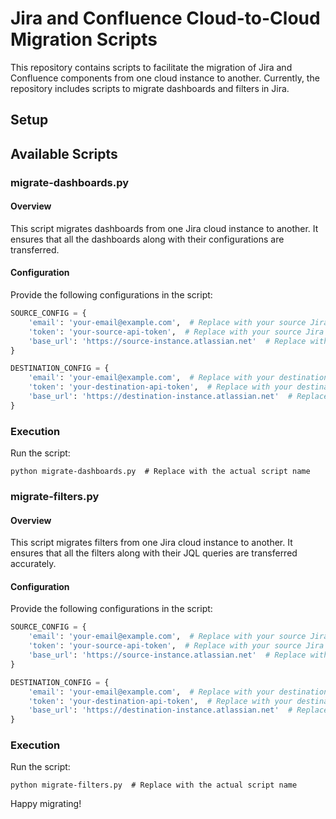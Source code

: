 
# Jira and Confluence Cloud-to-Cloud Migration Scripts

This repository contains scripts to facilitate the migration of Jira and Confluence components from one cloud instance to another. Currently, the repository includes scripts to migrate dashboards and filters in Jira.

## Setup

## Available Scripts

### migrate-dashboards.py

#### Overview
This script migrates dashboards from one Jira cloud instance to another. It ensures that all the dashboards along with their configurations are transferred.

#### Configuration
Provide the following configurations in the script:

```python
SOURCE_CONFIG = {
    'email': 'your-email@example.com',  # Replace with your source Jira email
    'token': 'your-source-api-token',  # Replace with your source Jira API token
    'base_url': 'https://source-instance.atlassian.net'  # Replace with your source Jira instance URL
}

DESTINATION_CONFIG = {
    'email': 'your-email@example.com',  # Replace with your destination Jira email
    'token': 'your-destination-api-token',  # Replace with your destination Jira API token
    'base_url': 'https://destination-instance.atlassian.net'  # Replace with your destination Jira instance URL
}
```

### Execution
Run the script:
```shell
python migrate-dashboards.py  # Replace with the actual script name
```

### migrate-filters.py

#### Overview
This script migrates filters from one Jira cloud instance to another. It ensures that all the filters along with their JQL queries are transferred accurately.

#### Configuration
Provide the following configurations in the script:

```python
SOURCE_CONFIG = {
    'email': 'your-email@example.com',  # Replace with your source Jira email
    'token': 'your-source-api-token',  # Replace with your source Jira API token
    'base_url': 'https://source-instance.atlassian.net'  # Replace with your source Jira instance URL
}

DESTINATION_CONFIG = {
    'email': 'your-email@example.com',  # Replace with your destination Jira email
    'token': 'your-destination-api-token',  # Replace with your destination Jira API token
    'base_url': 'https://destination-instance.atlassian.net'  # Replace with your destination Jira instance URL
}
```

### Execution
Run the script:
```shell
python migrate-filters.py  # Replace with the actual script name
```

Happy migrating!
